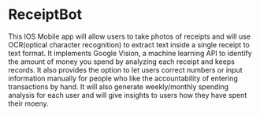 # ReceiptBot
This IOS Mobile app will allow users to take photos of receipts and will use OCR(optical character recognition) to extract text inside a single receipt to text format. It implements Google Vision, a machine learning API to identify the amount of money you spend by analyzing each receipt and keeps records. It also provides the option to let users correct numbers or input information manually for people who like the accountability of entering transactions by hand. It will also generate weekly/monthly spending analysis for each user and will give insights to users how they have spent their moeny. 
